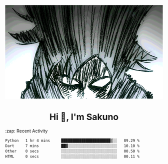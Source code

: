 <body>
<h1 align="center"></h1>
<br>
<div align="center">
<img width="auto" height="300" src="Img/mobFreakoutLonger.gif"/>
</div>
</div>
<h1 align="center">Hi 👋, I'm Sakuno</h1>
:zap: Recent Activity

<!--START_SECTION:waka-->

```txt
Python   1 hr 4 mins     ██████████████████████▒░░   89.29 %
Dart     7 mins          ██▓░░░░░░░░░░░░░░░░░░░░░░   10.10 %
Other    0 secs          ░░░░░░░░░░░░░░░░░░░░░░░░░   00.50 %
HTML     0 secs          ░░░░░░░░░░░░░░░░░░░░░░░░░   00.11 %
```

<!--END_SECTION:waka-->
